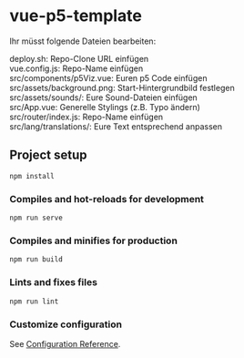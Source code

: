 # vue-p5-template

Ihr müsst folgende Dateien bearbeiten:

deploy.sh: Repo-Clone URL einfügen  
vue.config.js: Repo-Name einfügen  
src/components/p5Viz.vue: Euren p5 Code einfügen  
src/assets/background.png: Start-Hintergrundbild festlegen  
src/assets/sounds/: Eure Sound-Dateien einfügen  
src/App.vue: Generelle Stylings (z.B. Typo ändern)  
src/router/index.js: Repo-Name einfügen  
src/lang/translations/: Eure Text entsprechend anpassen  

## Project setup
```
npm install
```

### Compiles and hot-reloads for development
```
npm run serve
```

### Compiles and minifies for production
```
npm run build
```

### Lints and fixes files
```
npm run lint
```

### Customize configuration
See [Configuration Reference](https://cli.vuejs.org/config/).
